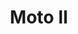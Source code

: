 ---
title: Moto II
date: 
draft: false

# descripcion
description : Dije de plata 925

materials: Plata 925

color: Plateado

dimensions: 3cm ancho

code: 02-14-0674

type: "Dijes"

categories: []

price: $4.350,00

# Images
# first image will be shown in the product page
images:
  # - image: "images/path_to_image"
  # La ubicacion de las imagenes es imagenes/Dijes/Dijes.Plata/02-14-0674-moto-ii
  - image: "./images/dijes/plata/02-14-0674.JPG"
---